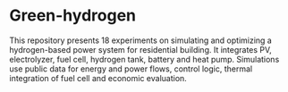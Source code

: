 # Green-hydrogen
This repository presents 18 experiments on simulating and optimizing a hydrogen-based power system for residential building. It integrates PV, electrolyzer, fuel cell, hydrogen tank, battery and heat pump. Simulations use public data for energy and power flows, control logic, thermal integration of fuel cell and economic evaluation.
